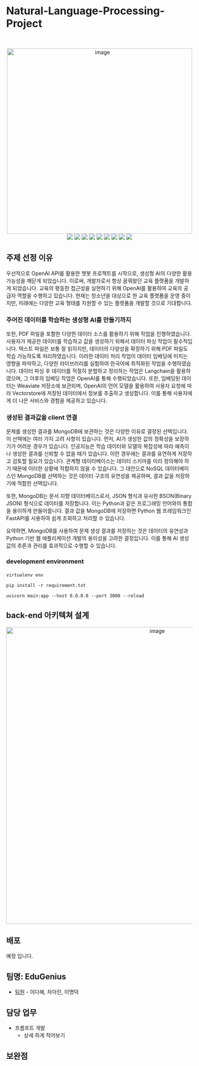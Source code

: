 # Natural-Language-Processing-Project

<br>
<p align="center">
<img width="500" alt="image" src="https://github.com/LeeMyungdeok/Natural-Language-Processing-Project/assets/115915362/f522681a-8508-443e-b590-5c42ad712bd5">
<br>
<img src= "https://img.shields.io/badge/Javascript-F7DF1E?style=flat-square&logo=JavaScript&logoColor=white" />
<img src= "https://img.shields.io/badge/mongodb-47A248?style=flat-square&logo=mongodb&logoColor=white" />
<img src= "https://img.shields.io/badge/CSS3-1572B6?style=flat-square&logo=CSS3&logoColor=white" />
<img src= "https://img.shields.io/badge/inux-FCC624?style=flat-square&logo=linux&logoColor=white" />
<img src= "https://img.shields.io/badge/Python-3776AB?style=flat-square&logo=Python&logoColor=white" />
<img src= "https://img.shields.io/badge/fastapi-009688?style=flat-square&logo=fastapi&logoColor=white" />
<img src= "https://img.shields.io/badge/react-61DAFB?style=flat-square&logo=react&logoColor=white" />
<img src= "https://img.shields.io/badge/openai-412991?style=flat-square&logo=openai&logoColor=white" />
<img src= "https://img.shields.io/badge/amazonec2-FF9900?style=flat-square&logo=amazonec2&logoColor=white" />

<br>
</p>

## 주제 선정 이유
우선적으로 OpenAI API를 활용한 챗봇 프로젝트를 시작으로, 생성형 AI의 다양한 활용 가능성을 깨닫게 되었습니다. 이로써, 개발자로서 항상 꿈꿔왔던 교육 플랫폼을 개발하게 되었습니다. 교육의 평등한 접근성을 실현하기 위해 OpenAI를 활용하여 교육의 공급자 역할을 수행하고 있습니다. 현재는 청소년을 대상으로 한 교육 플랫폼을 운영 중이지만, 미래에는 다양한 교육 형태를 지원할 수 있는 플랫폼을 개발할 것으로 기대합니다.

### 주어진 데이터를 학습하는 생성형 AI를 만들기까지
또한, PDF 파일을 포함한 다양한 데이터 소스를 활용하기 위해 작업을 진행하였습니다. 사용자가 제공한 데이터를 학습하고 값을 생성하기 위해서 데이터 파싱 작업이 필수적입니다. 텍스트 파일은 보통 잘 읽히지만, 데이터의 다양성을 확장하기 위해 PDF 파일도 학습 가능하도록 처리하였습니다. 이러한 데이터 처리 작업이 데이터 임베딩에 미치는 영향을 파악하고, 다양한 라이브러리를 실험하여 한국어에 최적화된 작업을 수행하였습니다. 데이터 파싱 후 데이터를 적절히 분할하고 정리하는 작업은 Langchain을 활용하였으며, 그 이후의 임베딩 작업은 OpenAI를 통해 수행되었습니다.
또한, 임베딩된 데이터는 Weaviate 저장소에 보관되며, OpenAI의 언어 모델을 활용하여 사용자 요청에 따라 Vectorstore에 저장된 데이터에서 정보를 추출하고 생성합니다. 이를 통해 사용자에게 더 나은 서비스와 경험을 제공하고 있습니다.

### 생성된 결과값을 client 연결
문제를 생성한 결과를 MongoDB에 보관하는 것은 다양한 이유로 결정된 선택입니다. 이 선택에는 여러 가지 고려 사항이 있습니다.
먼저, AI가 생성한 값의 정확성을 보장하기가 어려운 경우가 있습니다. 인공지능은 학습 데이터와 모델의 복잡성에 따라 예측이나 생성한 결과를 신뢰할 수 없을 때가 있습니다. 이런 경우에는 결과를 유연하게 저장하고 검토할 필요가 있습니다. 관계형 데이터베이스는 데이터 스키마를 미리 정의해야 하기 때문에 이러한 상황에 적합하지 않을 수 있습니다. 그 대안으로 NoSQL 데이터베이스인 MongoDB를 선택하는 것은 데이터 구조의 유연성을 제공하며, 결과 값을 저장하기에 적합한 선택입니다.

또한, MongoDB는 문서 지향 데이터베이스로서, JSON 형식과 유사한 BSON(Binary JSON) 형식으로 데이터를 저장합니다. 이는 Python과 같은 프로그래밍 언어와의 통합을 용이하게 만들어줍니다. 결과 값을 MongoDB에 저장하면 Python 웹 프레임워크인 FastAPI를 사용하여 쉽게 조회하고 처리할 수 있습니다.

요약하면, MongoDB를 사용하여 문제 생성 결과를 저장하는 것은 데이터의 유연성과 Python 기반 웹 애플리케이션 개발의 용이성을 고려한 결정입니다. 이를 통해 AI 생성 값의 추론과 관리를 효과적으로 수행할 수 있습니다.

### development environment

#### 
```
virtualenv env
```
```
pip install -r requirement.txt
```
```
uvicorn main:app --host 0.0.0.0 --port 3000 --reload
```

## back-end 아키텍쳐 설계
<p align="center">
<img width="800" alt="image" src="https://github.com/LeeMyungdeok/Natural-Language-Processing-Project/assets/115915362/b21ee2ff-3d60-4b5b-aaa3-9deb467149d0">
</p>

## 배포

예정 입니다.

## 팀명: EduGenius

* [팀원](링크) - 이다혜, 차아린, 이명덕

## 담당 업무
- 프롬프트 개발
  - 상세 하게 적어보기 

 
## 보완점

